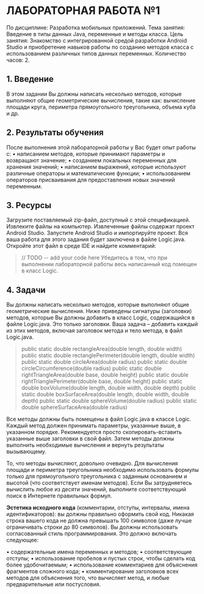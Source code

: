 # ЛАБОРАТОРНАЯ РАБОТА №1

По дисциплине: 	Разработка мобильных приложений.
Тема занятия: 	Введение в типы данных Java, переменные и методы класса.
Цель занятия: 	Знакомство с интегрированной средой разработки Android Studio и приобретение навыков работы по созданию методов класса с использованием различных типов данных переменных.
Количество часов: 	2.

## 1. Введение
В этом задании Вы должны написать несколько методов, которые выполняют общие геометрические вычисления, такие как: вычисление площади круга, периметра прямоугольного треугольника, объема куба и др.

## 2. Результаты обучения
После выполнения этой лабораторной работы у Вас будет опыт работы с:
• написанием методов, которые принимают параметры и возвращают значение;
• созданием локальных переменных для хранения значений;
• написанием выражений, которые используют различные операторы и математические функции;
• использованием операторов присваивания для предоставления новых значений переменным.

## 3. Ресурсы
Загрузите поставляемый zip-файл, доступный с этой спецификацией. Извлеките файлы на компьютер. Извлеченные файлы содержат проект Android Studio. Запустите Android Studio и импортируйте проект. Вся ваша работа для этого задания будет заключена в файле Logic.java. Откройте этот файл в среде IDE и найдите комментарий:
> // TODO -- add your code here
Убедитесь в том, что при выполнении лабораторной работы весь написанный код помещен в класс Logic.

## 4. Задачи
Вы должны написать несколько методов, которые выполняют общие геометрические вычисления. Ниже приведены сигнатуры (заголовки) методов, которые Вы должны добавить в класс Logic, содержащийся в файле Logic.java.
Это только заголовки. Ваша задача – добавить каждый из этих методов, включая заголовок метода и тело метода, в файл Logic.java.

> public static double rectangleArea(double length, double width)
> public static double rectanglePerimeter(double length, double width)
> public static double circleArea(double radius)
> public static double circleCircumference(double radius)
> public static double rightTriangleArea(double base, double height)
> public static double rightTrianglePerimeter(double base, double height)
> public static double boxVolume(double length, double width, double depth)
> public static double boxSurfaceArea(double length, double width, double depth)
> public static double sphereVolume(double radius)
> public static double sphereSurfaceArea(double radius)

Все методы должны быть помещены в файл Logic.java в классе Logic. Каждый метод должен принимать параметры, указанные выше, в указанном порядке. Рекомендуется просто скопировать-вставить указанные выше заголовки в свой файл. Затем методы должны выполнить необходимые вычисления и вернуть результаты вызывающему.

То, что методы вычисляют, довольно очевидно. Для вычисления площади и периметра треугольника необходимо использовать формулы только для прямоугольного треугольника с заданным основанием и высотой (что соответствует именам методов). Если Вы затрудняетесь вычислить любое из десяти значений, выполните соответствующий поиск в Интернете правильных формул.

**Эстетика исходного кода** (комментарии, отступы, интервалы, имена идентификаторов): вы должны правильно оформить свой код. Никакая строка вашего кода не должна превышать 100 символов (даже лучше ограничивать строки до 80 символов). Вы должны использовать согласованный стиль программирования. Это должно включать следующее:

• содержательные имена переменных и методов;
• соответствующие отступы;
• использование пробелов и пустых строк, чтобы сделать код более удобочитаемым;
• использование комментариев для объяснения фрагментов сложного кода;
• комментирование заголовков всех методов для объяснения того, что вычисляет метод, и любые предварительные или постусловия.